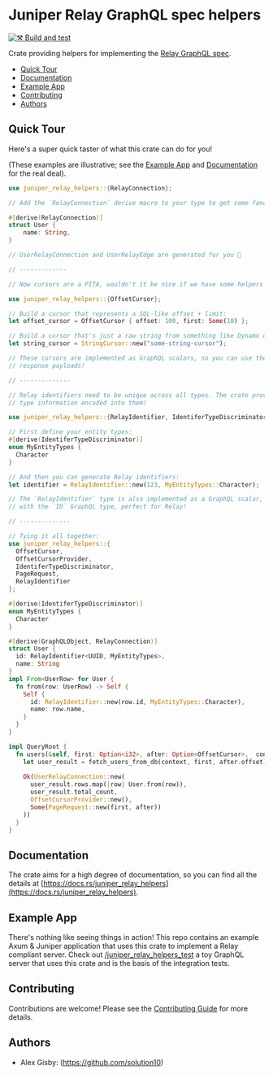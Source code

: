 # Juniper Relay GraphQL spec helpers

[![⚒️ Build and test](https://github.com/solution10/graphql-relay-helpers/actions/workflows/branch-test.yml/badge.svg)](https://github.com/solution10/graphql-relay-helpers/actions/workflows/branch-test.yml)

Crate providing helpers for implementing the [Relay GraphQL spec](https://relay.dev/docs/guides/graphql-server-specification/).

- [Quick Tour](#quick-tour)
- [Documentation](#documentation)
- [Example App](#example-app)
- [Contributing](#contributing)
- [Authors](#authors)

## Quick Tour

Here's a super quick taster of what this crate can do for you!

(These examples are illustrative; see the [Example App](#example-app) and [Documentation](https://docs.rs) for the real deal).

```rust
use juniper_relay_helpers::{RelayConnection};

// Add the `RelayConnection` derive macro to your type to get some fancy additional structs:

#[derive(RelayConnection)]
struct User {
    name: String,
}

// UserRelayConnection and UserRelayEdge are generated for you 🎉

// -------------

// Now cursors are a PITA, wouldn't it be nice if we have some helpers for that?

use juniper_relay_helpers::{OffsetCursor};

// Build a cursor that represents a SQL-like offset + limit:
let offset_cursor = OffsetCursor { offset: 100, first: Some(10) };

// Build a cursor that's just a raw string from something like Dynamo or an external system:
let string_cursor = StringCursor::new("some-string-cursor");

// These cursors are implemented as GraphQL scalars, so you can use them in your query arguments, and use them in
// response payloads!

// --------------

// Relay identifiers need to be unique across all types. The crate provides a helper struct to generate these, with
// type information encoded into them!

use juniper_relay_helpers::{RelayIdentifier, IdentiferTypeDiscriminator};

// First define your entity types:
#[derive(IdentiferTypeDiscriminator)]
enum MyEntityTypes {
  Character
}

// And then you can generate Relay identifiers:
let identifier = RelayIdentifier::new(123, MyEntityTypes::Character);

// The `RelayIdentifier` type is also implemented as a GraphQL scalar, so you can use it in responses and it is output
// with the `ID` GraphQL type, perfect for Relay!

// --------------

// Tying it all together:
use juniper_relay_helpers::{
  OffsetCursor,
  OffsetCursorProvider,
  IdentiferTypeDiscriminator,
  PageRequest,
  RelayIdentifier
};

#[derive(IdentiferTypeDiscriminator)]
enum MyEntityTypes {
  Character
}

#[derive(GraphQLObject, RelayConnection)]
struct User {
  id: RelayIdentifier<UUID, MyEntityTypes>,
  name: String
}
impl From<UserRow> for User {
  fn from(row: UserRow) -> Self {
    Self {
      id: RelayIdentifier::new(row.id, MyEntityTypes::Character),
      name: row.name,
    }
  }
}

impl QueryRoot {
  fn users(&self, first: Option<i32>, after: Option<OffsetCursor>,  context: &Context) -> FieldResult<Connection<User>> {
    let user_result = fetch_users_from_db(context, first, after.offset);
    
    Ok(UserRelayConnection::new(
      user_result.rows.map(|row| User.from(row)),
      user_result.total_count,
      OffsetCursorProvider::new(),
      Some(PageRequest::new(first, after))
    ))
  }
}

```

## Documentation

The crate aims for a high degree of documentation, so you can find all the details at
[https://docs.rs/juniper_relay_helpers](https://docs.rs/juniper_relay_helpers).

## Example App

There's nothing like seeing things in action! This repo contains an example Axum & Juniper application that uses
this crate to implement a Relay compliant server. Check out [/juniper_relay_helpers_test](/juniper_relay_helpers_test)
a toy GraphQL server that uses this crate and is the basis of the integration tests.

## Contributing

Contributions are welcome! Please see the [Contributing Guide](CONTRIBUTING.md) for more details.

## Authors

- Alex Gisby: (https://github.com/solution10)
